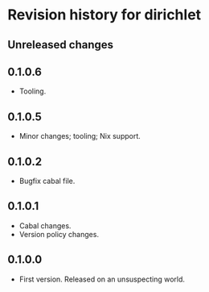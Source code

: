 
# Revision history for dirichlet


## Unreleased changes


## 0.1.0.6

-   Tooling.


## 0.1.0.5

-   Minor changes; tooling; Nix support.


## 0.1.0.2

-   Bugfix cabal file.


## 0.1.0.1

-   Cabal changes.
-   Version policy changes.


## 0.1.0.0

-   First version. Released on an unsuspecting world.


